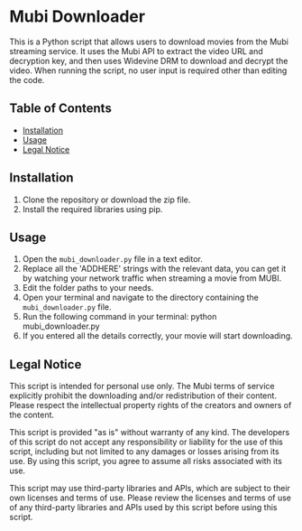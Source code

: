 # Mubi Downloader

This is a Python script that allows users to download movies from the Mubi streaming service. It uses the Mubi API to extract the video URL and decryption key, and then uses Widevine DRM to download and decrypt the video.
When running the script, no user input is required other than editing the code.

## Table of Contents
- [Installation](#installation)
- [Usage](#usage)
- [Legal Notice](#legal-notice)

## Installation
1. Clone the repository or download the zip file.
2. Install the required libraries using pip.
## Usage
1. Open the `mubi_downloader.py` file in a text editor.
2. Replace all the 'ADDHERE' strings with the relevant data, you can get it by watching your network traffic when streaming a movie from MUBI.
3. Edit the folder paths to your needs.
3. Open your terminal and navigate to the directory containing the `mubi_downloader.py` file.
4. Run the following command in your terminal:
python mubi_downloader.py
5. If you entered all the details correctly, your movie will start downloading.

## Legal Notice
This script is intended for personal use only. The Mubi terms of service explicitly prohibit the downloading and/or redistribution of their content. Please respect the intellectual property rights of the creators and owners of the content.

This script is provided "as is" without warranty of any kind. The developers of this script do not accept any responsibility or liability for the use of this script, including but not limited to any damages or losses arising from its use. By using this script, you agree to assume all risks associated with its use.

This script may use third-party libraries and APIs, which are subject to their own licenses and terms of use. Please review the licenses and terms of use of any third-party libraries and APIs used by this script before using this script.
